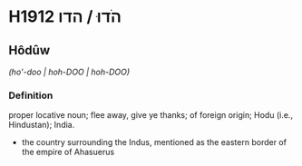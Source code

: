 # H1912 הֹדוּ / הדו

## Hôdûw

_(ho'-doo | hoh-DOO | hoh-DOO)_

### Definition

proper locative noun; flee away, give ye thanks; of foreign origin; Hodu (i.e., Hindustan); India.

- the country surrounding the Indus, mentioned as the eastern border of the empire of Ahasuerus
